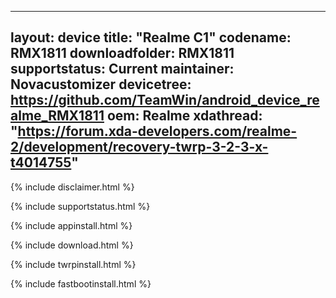 ------
layout: device
title:  "Realme C1"
codename: RMX1811
downloadfolder: RMX1811
supportstatus: Current
maintainer: Novacustomizer
devicetree: https://github.com/TeamWin/android_device_realme_RMX1811
oem: Realme
xdathread: "https://forum.xda-developers.com/realme-2/development/recovery-twrp-3-2-3-x-t4014755"
---

{% include disclaimer.html %}

{% include supportstatus.html %}

{% include appinstall.html %}

{% include download.html %}

{% include twrpinstall.html %}

{% include fastbootinstall.html %}